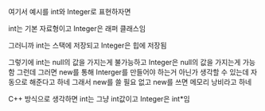 여기서 예시를 int와 Integer로 표현하자면

int는 기본 자료형이고
Integer은 래퍼 클래스임

그러니까 int는 스택에 저장되고 Integer은 힙에 저장됨

그렇기에 int는 null의 값을 가지는게 불가능하고
Integer은 null의 값을 가지는게 가능함
그런데 그러면 new를 통해 Interger를 만들어야 하는거 아닌가 생각할 수 있는데
자동으로 해준다고 하네 그래서 new를 쓸 필요 없고 new를 쓰면 메모리 낭비라고 하네

C++ 방식으로 생각하면
int는 그냥 int값이고
Integer은 int\*임

